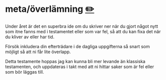 # meta/överlämning [✏️](https://github.com/Dsek-LTH/srd-testamente/edit/master/./meta/överlämning.md)

Under året är det en superbra ide om du skriver ner när du gjort något nytt som itne fanns med i testamentet eller som var fel, så att du kan fixa det när du kliver av eller har tid.

Försök inkludera din efterträdare i de dagliga uppgifterna så snart som möjligt så att ni får lite överlapp.

Detta testamente hoppas jag kan kunna bli mer levande än klassiska testamenten, och uppdateras i takt med att ni hittar saker som är fel eller som bör läggas till.
